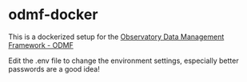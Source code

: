 # odmf-docker

This is a dockerized setup for the [Observatory Data Management Framework - ODMF](https://github.com/jlu-ilr-hydro/odmf)

Edit the .env file to change the environment settings, especially better passwords are a good idea!
